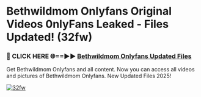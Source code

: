 # Bethwildmom Onlyfans Original Videos 0nlyFans Leaked - Files Updated! (32fw)

<h3>🔴 CLICK HERE 🌐==►► <a href="https://tinyurl.com/2m67pmp6" rel="nofollow">Bethwildmom Onlyfans Updated Files</a></h3>

Get Bethwildmom Onlyfans and all content. Now you can access all videos and pictures of Bethwildmom Onlyfans. New Updated Files 2025!

[![32fw](https://i.imgur.com/H4QAA4z.gif)](https://tinyurl.com/2m67pmp6)